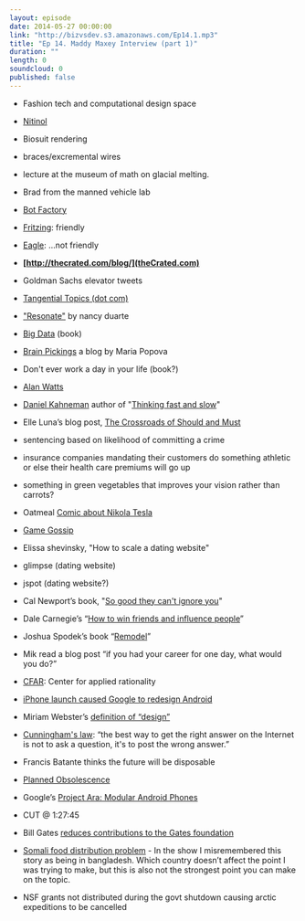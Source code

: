 ```yaml
---
layout: episode
date: 2014-05-27 00:00:00
link: "http://bizvsdev.s3.amazonaws.com/Ep14.1.mp3"
title: "Ep 14. Maddy Maxey Interview (part 1)"
duration: ""
length: 0
soundcloud: 0
published: false
---
```


- Fashion tech and computational design space

- [Nitinol](http://en.wikipedia.org/wiki/Nickel_titanium)

- Biosuit rendering
- braces/excremental wires 
- lecture at the museum of math on glacial melting.
- Brad from the manned vehicle lab

- [Bot Factory](http://botfactory.co)
- [Fritzing](http://fritzing.org/home/): friendly
- [Eagle](http://www.cadsoftusa.com/eagle-pcb-design-software/?language=en): ...not friendly
- **[http://thecrated.com/blog/](theCrated.com)**

- Goldman Sachs elevator tweets

- [Tangential Topics (dot com)](http://www.tangentialtopics.com)
- ["Resonate"](http://www.duarte.com/book/resonate/) by nancy duarte
- [Big Data](http://big-data-book.com) (book)
- [Brain Pickings](http://www.brainpickings.org) a blog by Maria Popova

- Don't ever work a day in your life (book?)

- [Alan Watts](http://alanwatts.com)
- [Daniel Kahneman](https://www.princeton.edu/~kahneman/) author of "[Thinking fast and slow](http://us.macmillan.com/thinkingfastandslow/DanielKahneman)"
- Elle Luna’s blog post, [The Crossroads of Should and Must](https://medium.com/medium-long/90c75eb7c5b0)

- sentencing based on likelihood of committing a crime
- insurance companies mandating their customers do something athletic or else their health care premiums will go up
- something in green vegetables that improves your vision rather than carrots?

- Oatmeal [Comic about Nikola Tesla](http://theoatmeal.com/comics/tesla)
- [Game Gossip](http://www.gamegossip.com)

- Elissa shevinsky, "How to scale a dating website"
- glimpse (dating website)
- jspot (dating website?)

- Cal Newport’s book, "[So good they can't ignore you](http://calnewport.com/books/so-good/)"
- Dale Carnegie’s “[How to win friends and influence people](http://en.wikipedia.org/wiki/How_to_Win_Friends_and_Influence_People)”

- Joshua Spodek’s book “[Remodel](http://joshuaspodek.com/remodel)” 

- Mik read a blog post “if you had your career for one day, what would you do?”

- [CFAR](http://rationality.org): Center for applied rationality

- [iPhone launch caused Google to redesign Android](http://www.theatlantic.com/technology/archive/2013/12/the-day-google-had-to-start-over-on-android/282479/)

- Miriam Webster’s [definition of “design”](http://www.merriam-webster.com/dictionary/design)
- [Cunningham's law](http://meta.wikimedia.org/wiki/Cunningham's_Law): “the best way to get the right answer on the Internet is not to ask a question, it's to post the wrong answer.”

- Francis Batante thinks the future will be disposable
- [Planned Obsolescence](http://www.economist.com/node/13354332)
- Google’s [Project Ara: Modular Android Phones](http://www.wired.com/2014/04/google-project-ara/)

- CUT @ 1:27:45

- Bill Gates [reduces contributions to the Gates foundation](http://nyti.ms/1gwbzdJ)
- [Somali food distribution problem](http://www.npr.org/blogs/money/2014/05/13/312150579/in-somalia-collecting-people-for-profit) - In the show I misremembered this story as being in bangladesh. Which country doesn’t affect the point I was trying to make, but this is also not the strongest point you can make on the topic.
- NSF grants not distributed during the govt shutdown causing arctic expeditions to be cancelled
